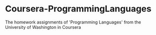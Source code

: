 # Coursera-ProgrammingLanguages
The homework assignments of 'Programming Languages' from the University of Washington in Coursera
